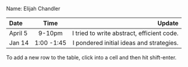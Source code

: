 Name: Elijah Chandler

| Date    |     Time      |                                     Update |
|:--------|:-------------:|-------------------------------------------:|
| April 5 |    9-10pm     | I tried to write abstract, efficient code. |
| Jan 14  |  1:00 -1:45   |   I pondered initial ideas and strategies. |


To add a new row to the table, click into a cell and then hit shift-enter.